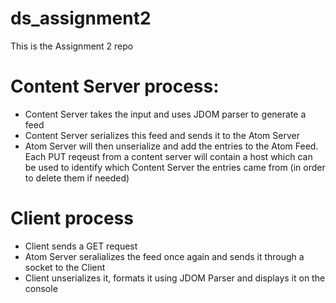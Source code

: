 # ds_assignment2
This is the Assignment 2 repo


# Content Server process:
- Content Server takes the input and uses JDOM parser to generate a feed
- Content Server serializes this feed and sends it to the Atom Server
- Atom Server will then unserialize and add the entries to the Atom Feed. Each PUT reqeust from a content server will contain a host which can be used to identify which Content Server the entries came from (in order to delete them if needed)

# Client process
- Client sends a GET request 
- Atom Server seralializes the feed once again and sends it through a socket to the Client
- Client unserializes it, formats it using JDOM Parser and displays it on the console
